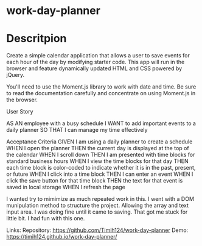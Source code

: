 # work-day-planner

# Descritpion 

Create a simple calendar application that allows a user to save events for each hour of the day by modifying starter code. This app will run in the browser and feature dynamically updated HTML and CSS powered by jQuery.

You'll need to use the Moment.js library to work with date and time. Be sure to read the documentation carefully and concentrate on using Moment.js in the browser.

User Story 

AS AN employee with a busy schedule
I WANT to add important events to a daily planner
SO THAT I can manage my time effectively

Acceptance Criteria
GIVEN I am using a daily planner to create a schedule
WHEN I open the planner
THEN the current day is displayed at the top of the calendar
WHEN I scroll down
THEN I am presented with time blocks for standard business hours
WHEN I view the time blocks for that day
THEN each time block is color-coded to indicate whether it is in the past, present, or future
WHEN I click into a time block
THEN I can enter an event
WHEN I click the save button for that time block
THEN the text for that event is saved in local storage
WHEN I refresh the page

I wanted try to mimimize as much repeated work in this. I went with a DOM munipulation method to structure the project. Allowing the array and text input area.  I was doing fine until it came to saving. That got me stuck for little bit. I had fun with this one.


Links:
Repository: https://github.com/Timih124/work-day-planner
Demo: https://timih124.github.io/work-day-planner/
